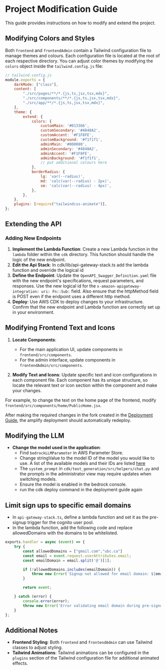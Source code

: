 # Project Modification Guide

This guide provides instructions on how to modify and extend the project.


## Modifying Colors and Styles

Both `frontend` and `frontendAdmin` contain a Tailwind configuration file to manage themes and colours. Each configuration file is located at the root of each respective directory. You can adjust color themes by modifying the `colors` object inside the `tailwind.config.js` file:

```javascript
// tailwind.config.js
module.exports = {
    darkMode: ["class"],
    content: [
        "./src/pages/**/*.{js,ts,jsx,tsx,mdx}",
        "./src/components/**/*.{js,ts,jsx,tsx,mdx}",
        "./src/app/**/*.{js,ts,jsx,tsx,mdx}",
    ],
    theme: {
        extend: {
            colors: {
                customMain: '#013366',
                customSecondary: '#4848A2',
                customAccent: '#F1F8FE',
                customBackground: '#f1f1f1',
                adminMain: '#000080',
                adminSecondary: '#4848A2',
                adminAccent: '#F1F8FE',
                adminBackground: '#f1f1f1',
                // put additional colours here
            },
            borderRadius: {
                lg: 'var(--radius)',
                md: 'calc(var(--radius) - 2px)',
                sm: 'calc(var(--radius) - 4px)',
            },
        },
    },
    plugins: [require("tailwindcss-animate")],
};
```
## Extending the API

### Adding New Endpoints

1. **Implement the Lambda Function**: Create a new Lambda function in the `lambda` folder within the `cdk` directory. This function should handle the logic of the new endpoint.
2. **Edit the Api Stack**: In cdk/lib/api-gateway-stack.ts add the lambda function and override the logical id
3. **Define the Endpoint**: Update the `OpenAPI_Swagger_Definition.yaml` file with the new endpoint's specifications, request parameters, and responses. Use the new logical id for the `x-amazon-apigateway-integration:
        uri:
          Fn::Sub:` field. Also ensure that the httpMethod field is POST even if the endpoint uses a different http method.
4. **Deploy**: Use AWS CDK to deploy changes to your infrastructure. Confirm that the new endpoint and Lambda function are correctly set up in your environment.

## Modifying Frontend Text and Icons

1. **Locate Components**:
   - For the main application UI, update components in `frontend/src/components`.
   - For the admin interface, update components in `frontendAdmin/src/components`.

2. **Modify Text and Icons**: Update specific text and icon configurations in each component file. Each component has its unique structure, so locate the relevant text or icon section within the component and make your changes.

For example, to change the text on the home page of the frontend, modify `frontend/src/components/home/PublicHome.jsx`.

After making the required changes in the fork created in the [Deployment Guide](./docs/deploymentGuide.md), the amplify deployment should automatically redeploy.

## Modifying the LLM

- **Change the model used in the application**:
   - Find `bedrockLLMParameter` in AWS Parameter Store.
   - Change stringValue to the model ID of the model you would like to use. A list of the available models and their IDs are listed [here](https://docs.aws.amazon.com/bedrock/latest/userguide/models-supported.html)
   - The `system_prompt` in `cdk/text_generation/src/helpers/chat.py` and the prompts in the administrator view may require updates when switching models.
   - Ensure the model is enabled in the bedrock console.
   - run the cdk deploy command in the deployment guide again
## Limit sign ups to specific email domains

- In `api-gateway-stack.ts`, define a lambda function and set it as the pre-signup trigger for the cognito user pool.
- In the lambda function, add the following code and replace allowedDomains with the domains to be whitelisted.
```javascript
exports.handler = async (event) => {
    try {
        const allowedDomains = ["gmail.com","ubc.ca"]
        const email = event.request.userAttributes.email;
        const emailDomain = email.split('@')[1];

        if (!allowedDomains.includes(emailDomain)) {
            throw new Error(`Signup not allowed for email domain: ${emailDomain}`);
        }

        return event;

    } catch (error) {
        console.error(error);
        throw new Error('Error validating email domain during pre-signup.');
    }
};
```

## Additional Notes

- **Frontend Styling**: Both `frontend` and `frontendAdmin` can use Tailwind classes to adjust styling.
- **Tailwind Animations**: Tailwind animations can be configured in the `plugins` section of the Tailwind configuration file for additional animated effects.


